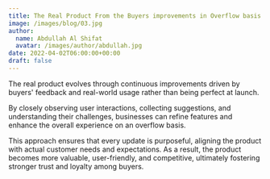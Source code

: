 ```yaml
---
title: The Real Product From the Buyers improvements in Overflow basis.
image: /images/blog/03.jpg
author:
  name: Abdullah Al Shifat
  avatar: /images/author/abdullah.jpg
date: 2022-04-02T06:00:00+00:00
draft: false
---
```


The real product evolves through continuous improvements driven by buyers' feedback and real-world usage rather than being perfect at launch. 

By closely observing user interactions, collecting suggestions, and understanding their challenges, businesses can refine features and enhance the overall experience on an overflow basis. 

This approach ensures that every update is purposeful, aligning the product with actual customer needs and expectations. As a result, the product becomes more valuable, user-friendly, and competitive, ultimately fostering stronger trust and loyalty among buyers.
